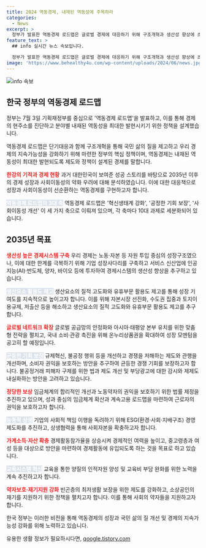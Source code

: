 ```yaml
---
title: 2024 역동경제, 내재된 역동성에 주목하라
categories:
  - News
excerpt: >
  정부가 발표한 역동경제 로드맵은 글로벌 경제에 대응하기 위해 구조개혁과 생산성 향상에 초점을 맞춘 정책이다. 지속가능한 경제와 국민 삶의 질 향상을 위해 2035년까지 주요 과제를 세분화했는데, 이는 기업 성장, 생산요소 개선, 국제 네트워크 확장, 균등한 기회 보장, 정당한 보상, 능동적 상생, 가계소득·자산 확충, 교육시스템 혁신, 약자보호·재기지원 등이다. 정부는 구조개혁 없이는 저성장과 사회이동성 약화 우려가 있다고 분석하고 있으며, ‘역동경제 로드맵’으로 이를 대응할 계획이다. 
feature_text: >
  ## info 실시간 뉴스 속보입니다.

  정부가 발표한 역동경제 로드맵은 글로벌 경제에 대응하기 위해 구조개혁과 생산성 향상에 초점을 맞춘 정책이다. 지속가능한 경제와 국민 삶의 질 향상을 위해 2035년까지 주요 과제를 세분화했는데, 이는 기업 성장, 생산요소 개선, 국제 네트워크 확장, 균등한 기회 보장, 정당한 보상, 능동적 상생, 가계소득·자산 확충, 교육시스템 혁신, 약자보호·재기지원 등이다. 정부는 구조개혁 없이는 저성장과 사회이동성 약화 우려가 있다고 분석하고 있으며, ‘역동경제 로드맵’으로 이를 대응할 계획이다. 
image: 'https://www.behealthy4u.com/wp-content/uploads/2024/06/news.jpg'
---
```


<p><img src="https://www.behealthy4u.com/wp-content/uploads/2024/06/news.jpg" alt="info 속보" /></p>

<h2 data-ke-size="size26">한국 정부의 역동경제 로드맵</h2>

<p>정부는 7월 3일 기획재정부를 중심으로 '역동경제 로드맵'을 발표하고, 이를 통해 경제의 현주소를 진단하고 분야별 내재된 역동성을 최대한 발현시키기 위한 정책을 설계했습니다.</p>

<p data-ke-size="size16">역동경제 로드맵은 단기대응과 함께 구조개혁을 통해 국민 삶의 질을 제고하고 우리 경제의 지속가능성을 강화하기 위해 마련한 정부의 핵심 정책이며, 역동경제는 내재된 역동성이 최대한 발현되도록 제도와 정책이 설계된 경제를 말합니다.</p>

<p><b><span style="color: #ee2323;">한강의 기적과 경제 현황</span></b>
과거 대한민국이 보여준 성공 스토리를 바탕으로 2035년 이후의 경제 성장과 사회이동성의 약화 우려에 대해 분석하였습니다. 이에 대한 대응책으로 성장과 사회이동성이 선순환하는 역동경제를 구현하고자 합니다.</p>

<p><b><span style="background-color: #21538527; color: #ffffff;">역동경제 로드맵의 3대 축</span></b>
역동경제 로드맵은 '혁신생태계 강화', '공정한 기회 보장', '사회이동성 개선' 이 세 가지 축으로 이뤄져 있으며, 각 축마다 10대 과제로 세분화되어 있습니다.</p>

<h2 data-ke-size="size26">2035년 목표</h2>

<p><b><span style="color: #ee2323;">생산성 높은 경제시스템 구축</span></b>
우리 경제는 노동·자본 등 자원 투입 중심의 성장구조였으나, 이에 대한 한계를 극복하기 위해 기업 성장사다리를 구축하고 서비스 신산업에 인공지능(AI)·반도체, 양자, 바이오 등에 투자하여 경제시스템의 생산성 향상을 추구하고 있습니다.</p>

<p><b><span style="background-color: #21538527; color: #ffffff;">생산요소 활용도 제고</span></b>
생산요소의 질적 고도화와 유휴부문 활용도 제고를 통해 성장 기여도를 지속적으로 높이고자 합니다. 이를 위해 자본시장 선진화, 수도권 집중과 토지이용규제, 저출산 등을 해소하고 생산요소의 질적 고도화와 유휴부문 활용도 제고를 추구합니다.</p>

<p><b><span style="color: #ee2323;">글로벌 네트워크 확장</span></b>
글로벌 공급망의 안정화와 아시아·태평양 본부 유치를 위한 맞춤형 전략을 펼치고, 국내 소비·관광 촉진을 위해 온누리상품권을 확대하여 성장 모멘텀을 공고히 할 예정입니다.</p>

<p><b><span style="background-color: #21538527; color: #ffffff;">균등한 기회 보장</span></b>
규제혁신, 불공정 행위 등을 개선하고 경쟁을 저해하는 제도와 관행을 개선하며, 소비자 권익을 보호하는 방안을 추구하여 균등한 경쟁 기회를 보장하고자 합니다. 불공정거래 피해자 구제를 위한 법과 제도 개선 및 부당광고에 대한 감시와 제제도 내실화하는 방안을 고려하고 있습니다.</p>

<p><b><span style="color: #ee2323;">정당한 보상</span></b>
임금체계의 합리적인 개선과 노동약자의 권익을 보호하기 위한 법률 제정을 추진하고 있으며, 성과 중심의 임금체계 확산과 계속고용 로드맵을 마련하여 근로자의 권익을 보호하고자 합니다.</p>

<p><b><span style="background-color: #21538527; color: #ffffff;">능동적 상생</span></b>
기업의 사회적 책임 이행을 독려하기 위해 ESG(환경·사회·지배구조) 경영 제도화를 추진하고, 상생협력을 통해 사회자본을 확충하고자 합니다.</p>

<p><b><span style="color: #ee2323;">가계소득·자산 확충</span></b>
경제활동참가율을 상승시켜 경제적인 여력을 높이고, 중고령층과 여성 등을 대상으로 방안을 마련하여 경제활동에 유입되도록 하는 것을 목표로 하고 있습니다.</p>

<p><b><span style="background-color: #21538527; color: #ffffff;">교육시스템 혁신</span></b>
교육을 통한 양질의 인적자원 양성 및 교육비 부담 완화를 위한 노력을 계속 추진하고자 합니다.</p>

<p><b><span style="color: #ee2323;">약자보호·재기지원 강화</span></b>
빈곤층의 최저생활 보장을 위한 제도를 강화하고, 소상공인의 재기를 지원하기 위한 정책을 펼치고자 합니다. 이를 통해 사회의 약자들을 지원하고자 합니다.</p>

<p>한국 정부는 이러한 비전을 통해 역동경제의 성장과 국민 삶의 질 개선 및 경제의 지속가능성 강화를 위해 노력하고 있습니다.</p>
유용한 생활 정보가 필요하시다면, <a href="https://qoogle.tistory.com" rel="dofollow">qoogle.tistory.com</a>


